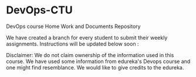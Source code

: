 # DevOps-CTU
DevOps course Home Work and Documents Repository

We have created a branch for every student to submit their weekly assignments.
Instructions will be updated below soon :


Disclaimer: We do not claim ownership of the information used in this course. We have used some information from edureka's Devops course and one might find resemblance. We would like to give credits to the edureka.